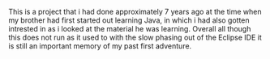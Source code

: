 This is a project that i had done approximately 7 years ago at the time when my brother had first started out learning Java, in which i had also gotten intrested in as i looked at the material he was learning. Overall all though this does not run as it used to with the slow phasing out of the Eclipse IDE it is still an important memory of my past first adventure.
